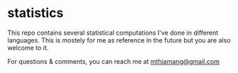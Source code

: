 # statistics

This repo contains several statistical computations I've done in different languages. 
This is mostely for me as reference in the future but you are also welcome to it.

For questions & comments, you can reach me at mthiamang@gmail.com
 
